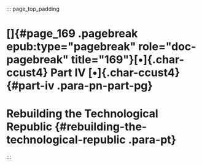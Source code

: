 ::: page_top_padding
# []{#page_169 .pagebreak epub:type="pagebreak" role="doc-pagebreak" title="169"}[•]{.char-ccust4} Part IV [•]{.char-ccust4} {#part-iv .para-pn-part-pg}

# Rebuilding the Technological Republic {#rebuilding-the-technological-republic .para-pt}
:::
